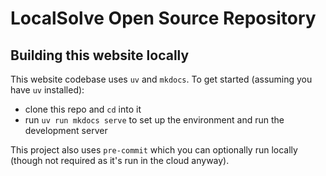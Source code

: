 # LocalSolve Open Source Repository

## Building this website locally

This website codebase uses `uv` and `mkdocs`. To get started (assuming you have `uv` installed):

- clone this repo and `cd` into it
- run `uv run mkdocs serve` to set up the environment and run the development server

This project also uses `pre-commit` which you can optionally run locally (though not required as it's run in the cloud anyway).
